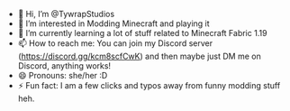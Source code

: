 - 👋 Hi, I’m @TywrapStudios
- 👀 I’m interested in Modding Minecraft and playing it
- 🌱 I’m currently learning a lot of stuff related to Minecraft Fabric 1.19
- 📫 How to reach me: You can join my Discord server (https://discord.gg/kcm8scfCwK) and then maybe just DM me on Discord, anything works!
- 😄 Pronouns: she/her :D
- ⚡ Fun fact: I am a few clicks and typos away from funny modding stuff heh.

<!---
TywrapStudios/TywrapStudios is a ✨ special ✨ repository because its `README.md` (this file) appears on your GitHub profile.
You can click the Preview link to take a look at your changes.
--->
